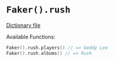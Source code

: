 # `Faker().rush`

[Dictionary file](../core/src/main/resources/locales/en/rush.yml)

Available Functions:  
```kotlin
Faker().rush.players() // => Geddy Lee
Faker().rush.albums() // => Rush
```
